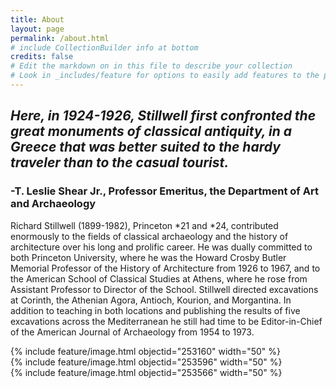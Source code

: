 ```yaml
---
title: About
layout: page
permalink: /about.html
# include CollectionBuilder info at bottom
credits: false
# Edit the markdown on in this file to describe your collection
# Look in _includes/feature for options to easily add features to the page
---
```


  
## *Here, in 1924-1926, Stillwell first confronted the great monuments of classical antiquity, in a Greece that was better suited to the hardy traveler than to the casual tourist.*
### -T. Leslie Shear Jr., Professor Emeritus, the Department of Art and Archaeology

Richard Stillwell (1899-1982), Princeton *21 and *24, contributed enormously to the fields of classical archaeology and the history of architecture over his long and prolific career. He was dually committed to both Princeton University, where he was the Howard Crosby Butler Memorial Professor of the History of Architecture from 1926 to 1967, and to the American School of Classical Studies at Athens, where he rose from Assistant Professor to Director of the School. Stillwell directed excavations at Corinth, the Athenian Agora, Antioch, Kourion, and Morgantina. In addition to teaching in both locations and publishing the results of five excavations across the Mediterranean he still had time to be Editor-in-Chief of the American Journal of Archaeology from 1954 to 1973.
<div class="row">
  <div class="col-md-8">
{% include feature/image.html objectid="253160" width="50" %}
  </div>
  <div class="col-md-4">  
{% include feature/image.html objectid="253596" width="50" %}
  </div>
  <div class="col-md-12">
{% include feature/image.html objectid="253566" width="50" %}
  </div>
</div>



<!-- IMPORTANT!!! DELETE this comment and the include below when you are finished editing this page for your collection. The include below introduces about page features. They will show up on your collection's about page until you delete it.  -->